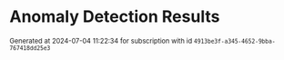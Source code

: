 # Anomaly Detection Results


<sup>Generated at 2024-07-04 11:22:34 for subscription with id `4913be3f-a345-4652-9bba-767418dd25e3`</sup>
